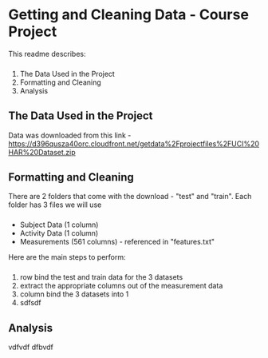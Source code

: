 # Getting and Cleaning Data - Course Project

This readme describes:

###
1. The Data Used in the Project
2. Formatting and Cleaning
3. Analysis


## The Data Used in the	Project

Data was downloaded from this link - https://d396qusza40orc.cloudfront.net/getdata%2Fprojectfiles%2FUCI%20HAR%20Dataset.zip


## Formatting and Cleaning

There are 2 folders that come with the download - "test" and "train".  Each folder has 3 files we will use
###
* Subject Data (1 column)
* Activity Data (1 column)
* Measurements (561 columns) - referenced in "features.txt"

Here are the main steps to perform:
###
1. row bind the test and train data for the 3 datasets
2. extract the appropriate columns out of the measurement data
3. column bind the 3 datasets into 1
4. sdfsdf

## Analysis

vdfvdf
dfbvdf
